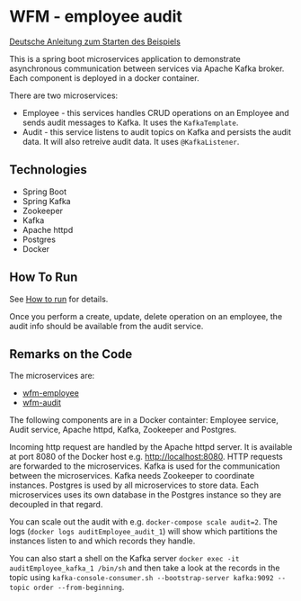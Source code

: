 WFM - employee audit
==================

[Deutsche Anleitung zum Starten des Beispiels](WIE-LAUFEN.md)

This is a spring boot microservices application to demonstrate asynchronous communication between services via Apache Kafka broker. Each component is deployed in a docker container.

There are two microservices:
- Employee - this services handles CRUD operations on an Employee and sends audit messages to Kafka. It
  uses the `KafkaTemplate`.
- Audit - this service listens to audit topics on Kafka and persists the audit data. It will also retreive audit data. It uses `@KafkaListener`.

Technologies
------------

- Spring Boot
- Spring Kafka
- Zookeeper
- Kafka
- Apache httpd
- Postgres
- Docker

How To Run
----------

See [How to run](HOW-TO-RUN.md) for details.

Once you perform a create, update, delete operation on an employee, the audit info should be available from the audit service.

Remarks on the Code
-------------------

The microservices are: 
- [wfm-employee](wfm/wfm-employee) 
- [wfm-audit](wfm/wfm-audit)

The following components are in a Docker containter: Employee service, Audit service, Apache httpd, Kafka, Zookeeper and Postgres.

Incoming http request are handled by the Apache httpd server. It is
available at port 8080 of the Docker host
e.g. <http://localhost:8080>.  HTTP requests are forwarded to the
microservices. Kafka is used for the communication between the
microservices. Kafka needs Zookeeper to coordinate instances. Postgres
is used by all microservices to store data. Each microservices uses
its own database in the Postgres instance so they are decoupled in
that regard.

You can scale out the audit with e.g. `docker-compose scale audit=2`. 
The logs (`docker logs auditEmployee_audit_1`) will show which partitions the instances listen to and which records they handle.

You can also start a shell on the Kafka server `docker exec -it
auditEmployee_kafka_1 /bin/sh` and then take a look at the records in the
topic using `kafka-console-consumer.sh --bootstrap-server kafka:9092
--topic order --from-beginning`.

